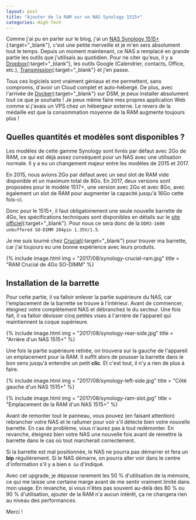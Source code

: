 ```yaml
---
layout: post
title: "Ajouter de la RAM sur un NAS Synology 1515+"
categories: High-Tech
---
```

Comme j'ai pu en parler sur le blog, j'ai un [NAS Synology 1515+](http://amzn.to/2xtjCSv){:target="_blank"}, c'est une petite merveille et je m'en sers absolument tout le temps. Depuis un moment maintenant, ce NAS a remplacé en grande partie les outils que j'utilisais au quotidien. Pour ne citer qu'eux, il y a [Dropbox](https://db.tt/9QPHDw69){:target="_blank"}, les outils Google (Calendrier, contacts, Office, etc.), [Transmission](https://transmissionbt.com){:target="_blank"} et j'en passe.

Tous ces logiciels sont vraiment géniaux et me permettent, sans compromis, d'avoir un Cloud complet et auto-hébergé. De plus, avec l'arrivée de [Docker](https://www.docker.com){:target="_blank"} sur DSM, je peux installer absolument tout ce que je souhaite ! Je peux même faire mes propres application Web comme si j'avais un VPS chez un hébergeur externe. Le revers de la médaille est que la consommation moyenne de la RAM augmente toujours plus !

## Quelles quantités et modèles sont disponibles ?

Les modèles de cette gamme Synology sont livrés par défaut avec 2Go de RAM, ce qui est déjà assez conséquent pour un NAS avec une utilisation normale. Il y a eu un changement majeur entre les modèles de 2015 et 2017.

En 2015, nous avions 2Go par défaut avec un seul slot de RAM vide disponible et un maximum total de 8Go. En 2017, deux versions sont proposées pour le modèle 1517+, une version avec 2Go et avec 8Go, avec également un slot de RAM pour augmenter la capacité jusqu'à 16Go cette fois-ci.

Donc pour le 1515+, il faut obligatoirement une seule nouvelle barrette de 4Go, les spécifications techniques sont disponibles en détails sur le [site officiel](https://www.synology.com/en-us/products/DDR3){:target="_blank"}. Pour nous ce sera donc de la ```DDR3-1600 unbuffered SO-DIMM 204pin 1.35V/1.5```.

Je me suis tourné chez [Crucial](http://amzn.to/2wL0yli){:target="_blank"} pour trouver ma barrette, car j'ai toujours eu une bonne expérience avec leurs produits.

{% include image.html
            img = "2017/08/synology-crucial-ram.jpg"
            title = "RAM Crucial de 4Go SO-DIMM" %}

## Installation de la barrette

Pour cette partie, il va falloir enlever la partie supérieure du NAS, car l'emplacement de la barrette se trouve à l'intérieur. Avant de commencer, éteignez votre complètement NAS et débranchez le du secteur. Une fois fait, il va falloir dévisser cinq petites vises à l'arrière de l'appareil qui maintiennent la coque supérieure.

{% include image.html
            img = "2017/08/synology-rear-side.jpg"
            title = "Arrière d'un NAS 1515+" %}

Une fois la partie supérieure retirée, on trouvera sur la gauche de l'appareil un emplacement pour la RAM. Il suffit alors de pousser la barrette dans le bon sens jusqu'à entendre un petit **clic**. Et c'est tout, il n'y a rien de plus à faire.

{% include image.html
            img = "2017/08/synology-left-side.jpg"
            title = "Côté gauche d'un NAS 1515+" %}

{% include image.html
            img = "2017/08/synology-ram-slot.jpg"
            title = "Emplacement de la RAM d'un NAS 1515+" %}

Avant de remonter tout le panneau, vous pouvez (en faisant attention) rebrancher votre NAS et le rallumer pour voir s'il détecte bien votre nouvelle barrette. En cas de problème, vous n'aurez pas à tout redémonter. En revanche, éteignez bien votre NAS une nouvelle fois avant de remettre la barrette dans le cas où tout marcherait correctement.

Si la barrette est mal positionnée, le NAS ne pourra pas démarrer et fera un **bip** régulièrement. Si le NAS démarre, on pourra aller voir dans le centre d'information s'il y a bien ```6 Go``` d'indiqué.

Avec cet upgrade, je dépasse rarement les 50 % d'utilisation de la mémoire, ce qui me laisse une certaine marge avant de me sentir vraiment limité dans mon usage. En revanche, si vous n'êtes pas souvent au-delà des 80 % ou 90 % d'utilisation, ajouter de la RAM n'a aucun intérêt, ça ne changera rien au niveau des performances.

Merci !
